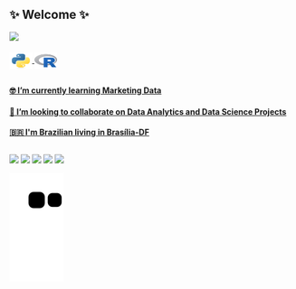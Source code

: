 ## ✨ Welcome ✨ 


 <div>
  <a href="https://github.com/raquelcreis">
  <img height="180em"  src="https://github-readme-stats.vercel.app/api?username=raquelcreis&show_icons=true&theme=dracula&include_all_commits=true&count_private=true"/>
</div>
  
 <div style="display: inline_block"><br>
  <img align="center" alt="Quel-Python" height="30" width="40" src="https://raw.githubusercontent.com/devicons/devicon/master/icons/python/python-original.svg">
  <img align="center" alt="Quel-R" height="30" width="40" src="https://raw.githubusercontent.com/devicons/devicon/master/icons/r/r-original.svg">
</div>

<div>
 
 ## 
 
#### 🤓    I’m currently learning Marketing Data
#### 🚀    I’m looking to collaborate on Data Analytics and Data Science Projects
#### 🇧🇷    I'm Brazilian living in Brasília-DF
  
##
 
 </div>
  
<div> 
  
  <a href="https://www.linkedin.com/in/raquelcreis" target="_blank"><img src="https://img.shields.io/badge/-LinkedIn-%230077B5?style=for-the-badge&logo=linkedin&logoColor=white" target="_blank"></a>
  <a href = "mailto:raquelreis233@gmail.com"><img src="https://img.shields.io/badge/Gmail-D14836?style=for-the-badge&logo=gmail&logoColor=white" target="_blank"></a>
  <a href="https://www.kaggle.com/raquelreis" target="_blank"><img src="https://img.shields.io/badge/Kaggle-20BEFF?style=for-the-badge&logo=Kaggle&logoColor=white" target="_blank"></a>
  <a href="https://instagram.com/raquelreis" target="_blank"><img src="https://img.shields.io/badge/-Instagram-%23E4405F?style=for-the-badge&logo=instagram&logoColor=white" target="_blank"></a>
  <a href="https://www.twitter.com/quelzinhareis" target="_blank"><img src="https://img.shields.io/badge/Twitter-1DA1F2?style=for-the-badge&logo=twitter&logoColor=white" target="_blank"></a>

 ![Snake animation](https://github.com/rafaballerini/rafaballerini/blob/output/github-contribution-grid-snake.svg)
 
</div>


